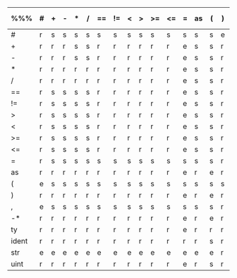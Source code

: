 |%%%|#|+|-|*|/|==|!=|\<|\>|\>=|\<=|=|as|\(|\)|,|-*|ty|ident|str|uint
|---|---|---|---|---|---|---|---|---|---|---|---|---|---|---|---|---|---|---|---|---|---
#|r|s|s|s|s|s|s|s|s|s|s|s|s|s|e|e|s|e|s|s|s
+|r|r|r|s|s|r|r|r|r|r|r|e|s|s|r|r|s|e|s|s|s
-|r|r|r|s|s|r|r|r|r|r|r|e|s|s|r|r|s|e|s|s|s
*|r|r|r|r|r|r|r|r|r|r|r|e|s|s|r|r|s|e|s|s|s
/|r|r|r|r|r|r|r|r|r|r|r|e|s|s|r|r|s|e|s|s|s
==|r|s|s|s|s|r|r|r|r|r|r|e|s|s|r|r|s|e|s|s|s
!=|r|s|s|s|s|r|r|r|r|r|r|e|s|s|r|r|s|e|s|s|s
&gt;|r|s|s|s|s|r|r|r|r|r|r|e|s|s|r|r|s|e|s|s|s
&lt;|r|s|s|s|s|r|r|r|r|r|r|e|s|s|r|r|s|e|s|s|s
&gt;=|r|s|s|s|s|r|r|r|r|r|r|e|s|s|r|r|s|e|s|s|s
&lt;=|r|s|s|s|s|r|r|r|r|r|r|e|s|s|r|r|s|e|s|s|s
=|r|s|s|s|s|s|s|s|s|s|s|s|s|s|r|r|s|e|s|s|s
as|r|r|r|r|r|r|r|r|r|r|r|e|r|e|r|r|e|s|e|e|e
(|e|s|s|s|s|s|s|s|s|s|s|s|s|s|s|s|s|e|s|s|s
)|r|r|r|r|r|r|r|r|r|r|r|e|r|e|r|r|e|e|e|e|e
,|e|s|s|s|s|s|s|s|s|s|s|s|s|s|r|r|s|e|s|s|s
-*|r|r|r|r|r|r|r|r|r|r|r|e|r|e|r|r|s|e|s|s|s
ty|r|r|r|r|r|r|r|r|r|r|r|e|r|r|r|r|r|e|e|e|e
ident|r|r|r|r|r|r|r|r|r|r|r|r|r|s|r|r|e|e|e|e|e
str|e|e|e|e|e|e|e|e|e|e|e|e|e|e|r|r|e|e|e|e|e
uint|r|r|r|r|r|r|r|r|r|r|r|e|r|s|r|r|e|e|e|e|e
